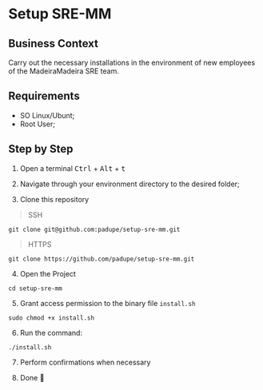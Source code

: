 # Setup SRE-MM

## Business Context
Carry out the necessary installations in the environment of new employees of the MadeiraMadeira SRE team.

## Requirements
- SO Linux/Ubunt;
- Root User;

## Step by Step
1. Open a terminal
<kbd>Ctrl</kbd> + <kbd>Alt</kbd> + <kbd>t</kbd>

2. Navigate through your environment directory to the desired folder;

3. Clone this repository

> SSH
```
git clone git@github.com:padupe/setup-sre-mm.git
```

> HTTPS
```
git clone https://github.com/padupe/setup-sre-mm.git
```

4. Open the Project
```
cd setup-sre-mm
```

5. Grant access permission to the binary file `install.sh`
```
sudo chmod +x install.sh 
```

6. Run the command:
```
./install.sh
```

7. Perform confirmations when necessary

8. Done 🥳